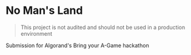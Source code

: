# No Man's Land

> This project is not audited and should not be used in a production environment

Submission for Algorand's Bring your A-Game hackathon
